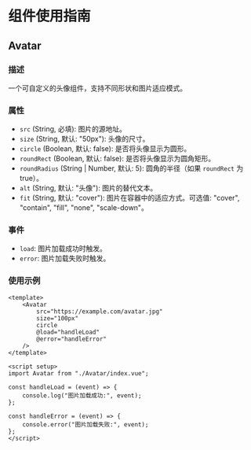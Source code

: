 # 组件使用指南

## Avatar

### 描述

一个可自定义的头像组件，支持不同形状和图片适应模式。

### 属性

-   `src` (String, 必填): 图片的源地址。
-   `size` (String, 默认: "50px"): 头像的尺寸。
-   `circle` (Boolean, 默认: false): 是否将头像显示为圆形。
-   `roundRect` (Boolean, 默认: false): 是否将头像显示为圆角矩形。
-   `roundRadius` (String | Number, 默认: 5): 圆角的半径（如果 `roundRect` 为 true）。
-   `alt` (String, 默认: "头像"): 图片的替代文本。
-   `fit` (String, 默认: "cover"): 图片在容器中的适应方式。可选值: "cover", "contain", "fill", "none", "scale-down"。

### 事件

-   `load`: 图片加载成功时触发。
-   `error`: 图片加载失败时触发。

### 使用示例

```vue
<template>
    <Avatar
        src="https://example.com/avatar.jpg"
        size="100px"
        circle
        @load="handleLoad"
        @error="handleError"
    />
</template>

<script setup>
import Avatar from "./Avatar/index.vue";

const handleLoad = (event) => {
    console.log("图片加载成功:", event);
};

const handleError = (event) => {
    console.error("图片加载失败:", event);
};
</script>
```

